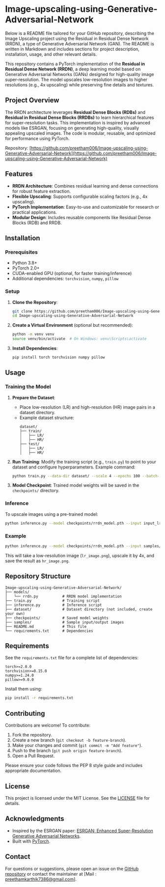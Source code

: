 # Image-upscaling-using-Generative-Adversarial-Network

Below is a README file tailored for your GitHub repository, describing the Image Upscaling project using the Residual in Residual Dense Network (RRDN), a type of Generative Adversarial Network (GAN). The README is written in Markdown and includes sections for project description, installation, usage, and other relevant details.

This repository contains a PyTorch implementation of the **Residual in Residual Dense Network (RRDN)**, a deep learning model based on Generative Adversarial Networks (GANs) designed for high-quality image super-resolution. The model upscales low-resolution images to higher resolutions (e.g., 4x upscaling) while preserving fine details and textures.

## Project Overview

The RRDN architecture leverages **Residual Dense Blocks (RDBs)** and **Residual in Residual Dense Blocks (RRDBs)** to learn hierarchical features for super-resolution tasks. This implementation is inspired by advanced models like ESRGAN, focusing on generating high-quality, visually appealing upscaled images. The code is modular, reusable, and optimized for performance using PyTorch.

Repository: [https://github.com/preetham006/Image-upscaling-using-Generative-Adversarial-Network](https://github.com/preetham006/Image-upscaling-using-Generative-Adversarial-Network)

## Features

- **RRDN Architecture**: Combines residual learning and dense connections for robust feature extraction.
- **Flexible Upscaling**: Supports configurable scaling factors (e.g., 4x upscaling).
- **PyTorch Implementation**: Easy-to-use and customizable for research or practical applications.
- **Modular Design**: Includes reusable components like Residual Dense Blocks (RDB) and RRDB.

## Installation

### Prerequisites

- Python 3.8+
- PyTorch 2.0+
- CUDA-enabled GPU (optional, for faster training/inference)
- Additional dependencies: `torchvision`, `numpy`, `pillow`

### Setup

1. **Clone the Repository**:
   ```bash
   git clone https://github.com/preetham006/Image-upscaling-using-Generative-Adversarial-Network.git
   cd Image-upscaling-using-Generative-Adversarial-Network
   ```

2. **Create a Virtual Environment** (optional but recommended):
   ```bash
   python -m venv venv
   source venv/bin/activate  # On Windows: venv\Scripts\activate
   ```

3. **Install Dependencies**:
   ```bash
   pip install torch torchvision numpy pillow
   ```

## Usage

### Training the Model

1. **Prepare the Dataset**:
   - Place low-resolution (LR) and high-resolution (HR) image pairs in a dataset directory.
   - Example dataset structure:
     ```
     dataset/
     ├── train/
     │   ├── LR/
     │   ├── HR/
     ├── test/
     │   ├── LR/
     │   ├── HR/
     ```

2. **Run Training**:
   Modify the training script (e.g., `train.py`) to point to your dataset and configure hyperparameters. Example command:
   ```bash
   python train.py --data-dir dataset/ --scale 4 --epochs 100 --batch-size 16
   ```

3. **Model Checkpoint**:
   Trained model weights will be saved in the `checkpoints/` directory.

### Inference

To upscale images using a pre-trained model:
```bash
python inference.py --model checkpoints/rrdn_model.pth --input input_lr_image.png --output output_hr_image.png --scale 4
```

### Example

```bash
python inference.py --model checkpoints/rrdn_model.pth --input samples/lr_image.png --output samples/hr_image.png --scale 4
```

This will take a low-resolution image (`lr_image.png`), upscale it by 4x, and save the result as `hr_image.png`.

## Repository Structure

```
Image-upscaling-using-Generative-Adversarial-Network/
├── models/
│   └── rrdn.py           # RRDN model implementation
├── train.py              # Training script
├── inference.py          # Inference script
├── dataset/              # Dataset directory (not included, create your own)
├── checkpoints/          # Saved model weights
├── samples/              # Sample input/output images
├── README.md             # This file
└── requirements.txt      # Dependencies
```

## Requirements

See the `requirements.txt` file for a complete list of dependencies:
```
torch>=2.0.0
torchvision>=0.15.0
numpy>=1.24.0
pillow>=9.0.0
```

Install them using:
```bash
pip install -r requirements.txt
```

## Contributing

Contributions are welcome! To contribute:
1. Fork the repository.
2. Create a new branch (`git checkout -b feature-branch`).
3. Make your changes and commit (`git commit -m "Add feature"`).
4. Push to the branch (`git push origin feature-branch`).
5. Open a Pull Request.

Please ensure your code follows the PEP 8 style guide and includes appropriate documentation.

## License

This project is licensed under the MIT License. See the [LICENSE](LICENSE) file for details.

## Acknowledgments

- Inspired by the ESRGAN paper: [ESRGAN: Enhanced Super-Resolution Generative Adversarial Networks](https://arxiv.org/abs/1809.00219).
- Built with [PyTorch](https://pytorch.org/).

## Contact

For questions or suggestions, please open an issue on the [GitHub repository](https://github.com/preetham006/Image-upscaling-using-Generative-Adversarial-Network) or contact the maintainer at 
[Mail : preethamkarthik7386@gmail.com].

